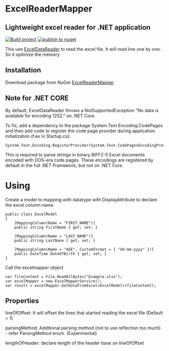 ﻿# ExcelReaderMapper

## Lightweight excel reader for .NET application

[![Build project](https://github.com/DungAT98/ExcelMapper/actions/workflows/builld.yml/badge.svg)](https://github.com/DungAT98/ExcelMapper/actions/workflows/builld.yml) [![publish to nuget](https://github.com/DungAT98/ExcelMapper/actions/workflows/dotnet.yml/badge.svg)](https://github.com/DungAT98/ExcelMapper/actions/workflows/dotnet.yml)

This use [ExcelDataReader](https://www.nuget.org/packages/ExcelDataReader/) to read the excel file. It will read line
one by one. So it optimize the memory

## Installation

Download package from NuGet [ExcelReaderMapper](https://www.nuget.org/packages/ExcelReaderMapper)

## Note for .NET CORE

By default, ExcelDataReader throws a NotSupportedException "No data is available for encoding 1252." on .NET Core.

To fix, add a dependency to the package System.Text.Encoding.CodePages and then add code to register the code page
provider during application initialization (f.ex in Startup.cs):

```
System.Text.Encoding.RegisterProvider(System.Text.CodePagesEncodingProvider.Instance);
```

This is required to parse strings in binary BIFF2-5 Excel documents encoded with DOS-era code pages. These encodings are
registered by default in the full .NET Framework, but not on .NET Core.

# Using

Create a model to mapping with datatype with DisplayAttribute to declare the excel column name

```
public class ExcelModel
{
    [MappingColumn(Name = "FIRST_NAME")]
    public string FirstName { get; set; }
    
    [MappingColumn(Name = "LAST_NAME")]
    public string LastNane { get; set; }
    
    [MappingColumn(Name = "AGE", CustomFormat = { "dd-mm-yyyy" })]
    public DateTime DateOfBirth { get; set; }
}
```

Call the excelmapper object

```
var fileContent = File.ReadAllBytes("Example.xlsx");
var excelMapper = new ExcelMapperService();
var result = excelMapper.GetDataFromExcel<ExcelModel>(fileContent);
```

## Properties

lineOfOffset: It will offset the lines that started reading the excel file (Default = 1)

parsingMethod: Additional parsing method (not to use reflection too much) - refer ParsingMethod enum. (Experimental)

lengthOfHeader: declare length of the header base on lineOfOffset